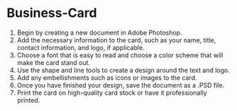 # Business-Card
1. Begin by creating a new document in Adobe Photoshop.
2. Add the necessary information to the card, such as your name, title, contact information, and logo, if applicable.
3. Choose a font that is easy to read and choose a color scheme that will make the card stand out.
4. Use the shape and line tools to create a design around the text and logo.
5. Add any embellishments such as icons or images to the card.
6. Once you have finished your design, save the document as a .PSD file.
7. Print the card on high-quality card stock or have it professionally printed.
